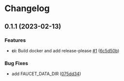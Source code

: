 # Changelog

## 0.1.1 (2023-02-13)


### Features

* **ci:** Build docker and add release-please [#1](https://github.com/fluencelabs/email-faucet/issues/1)  ([6c5d50b](https://github.com/fluencelabs/email-faucet/commit/6c5d50b72c3bd78605335ddb3a82fcce91d28c5e))


### Bug Fixes

* add FAUCET_DATA_DIR ([075dd34](https://github.com/fluencelabs/email-faucet/commit/075dd34f28d338c838d1cc211d4a9d32898b8aa6))
